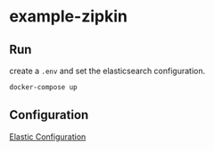 # example-zipkin

## Run

create a `.env` and set the elasticsearch configuration.

```bash
docker-compose up
```

## Configuration

[Elastic Configuration](https://github.com/apache/incubator-zipkin/commit/0a83d9de47c8235d88c9d5cfb96b3b4342654e3a)